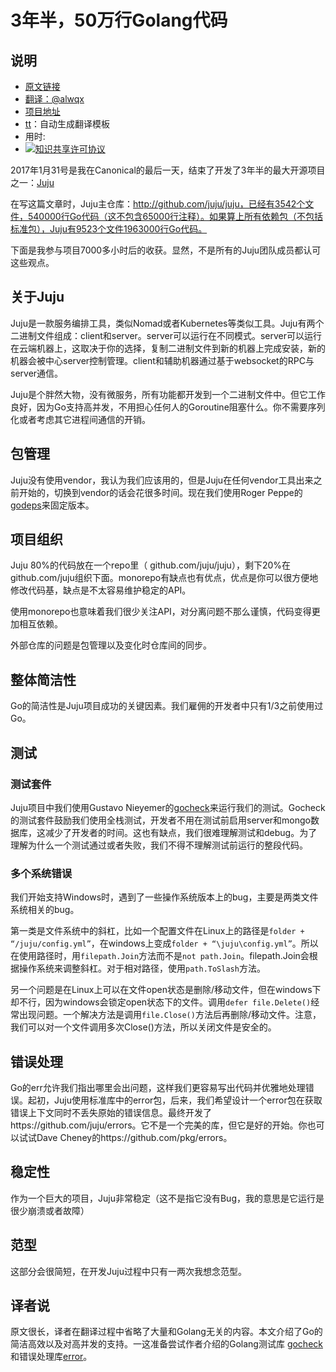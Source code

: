 # 3年半，50万行Golang代码

## 说明
- [原文链接](https://npf.io/2017/03/3.5yrs-500k-lines-of-go/)
- [翻译：@alwqx](https://github.com/alwqx)
- [项目地址](https://github.com/alwqx/translate)
- [tt](https://github.com/alwqx/tt)：自动生成翻译模板
- 用时:
- <a rel="license" href="http://creativecommons.org/licenses/by-nc/4.0/"><img alt="知识共享许可协议" style="border-width:0" src="https://i.creativecommons.org/l/by-nc/4.0/80x15.png" /></a>

2017年1月31号是我在Canonical的最后一天，结束了开发了3年半的最大开源项目之一：[Juju](https://github.com/juju/juju)

在写这篇文章时，Juju主仓库：http://github.com/juju/juju，已经有3542个文件，540000行Go代码（这不包含65000行注释）。如果算上所有依赖包（不包括标准包），Juju有9523个文件1963000行Go代码。

下面是我参与项目7000多小时后的收获。显然，不是所有的Juju团队成员都认可这些观点。

## 关于Juju
Juju是一款服务编排工具，类似Nomad或者Kubernetes等类似工具。Juju有两个二进制文件组成：client和server。server可以运行在不同模式。server可以运行在云端机器上，这取决于你的选择，复制二进制文件到新的机器上完成安装，新的机器会被中心server控制管理。client和辅助机器通过基于websocket的RPC与server通信。

Juju是个胖然大物，没有微服务，所有功能都开发到一个二进制文件中。但它工作良好，因为Go支持高并发，不用担心任何人的Goroutine阻塞什么。你不需要序列化或者考虑其它进程间通信的开销。

## 包管理
Juju没有使用vendor，我认为我们应该用的，但是Juju在任何vendor工具出来之前开始的，切换到vendor的话会花很多时间。现在我们使用Roger Peppe的[godeps](https://github.com/rogpeppe/godeps)来固定版本。

## 项目组织
Juju 80%的代码放在一个repo里（ github.com/juju/juju），剩下20%在 github.com/juju组织下面。monorepo有缺点也有优点，优点是你可以很方便地修改代码基，缺点是不太容易维护稳定的API。

使用monorepo也意味着我们很少关注API，对分离问题不那么谨慎，代码变得更加相互依赖。

外部仓库的问题是包管理以及变化时仓库间的同步。

## 整体简洁性
Go的简洁性是Juju项目成功的关键因素。我们雇佣的开发者中只有1/3之前使用过Go。

## 测试
### 测试套件
Juju项目中我们使用Gustavo Nieyemer的[gocheck](http://gopkg.in/check.v1)来运行我们的测试。Gocheck的测试套件鼓励我们使用全栈测试，开发者不用在测试前启用server和mongo数据库，这减少了开发者的时间。这也有缺点，我们很难理解测试和debug。为了理解为什么一个测试通过或者失败，我们不得不理解测试前运行的整段代码。

### 多个系统错误
我们开始支持Windows时，遇到了一些操作系统版本上的bug，主要是两类文件系统相关的bug。

第一类是文件系统中的斜杠，比如一个配置文件在Linux上的路径是`folder + “/juju/config.yml”`，在windows上变成`folder + “\juju\config.yml”`。所以在使用路径时，用`filepath.Join`方法而不是`not path.Join`。filepath.Join会根据操作系统来调整斜杠。对于相对路径，使用`path.ToSlash`方法。

另一个问题是在Linux上可以在文件open状态是删除/移动文件，但在windows下却不行，因为windows会锁定open状态下的文件。调用`defer file.Delete()`经常出现问题。一个解决方法是调用`file.Close()`方法后再删除/移动文件。注意，我们可以对一个文件调用多次Close()方法，所以关闭文件是安全的。

## 错误处理
Go的err允许我们指出哪里会出问题，这样我们更容易写出代码并优雅地处理错误。起初，Juju使用标准库中的error包，后来，我们希望设计一个error包在获取错误上下文同时不丢失原始的错误信息。最终开发了https://github.com/juju/errors。它不是一个完美的库，但它是好的开始。你也可以试试Dave Cheney的https://github.com/pkg/errors。

## 稳定性
作为一个巨大的项目，Juju非常稳定（这不是指它没有Bug，我的意思是它运行是很少崩溃或者故障）

## 范型
这部分会很简短，在开发Juju过程中只有一两次我想念范型。

## 译者说
原文很长，译者在翻译过程中省略了大量和Golang无关的内容。本文介绍了Go的简洁高效以及对高并发的支持。一这准备尝试作者介绍的Golang测试库
[gocheck](https://github.com/go-check/check)和错误处理库[error](https://github.com/pkg/error)。